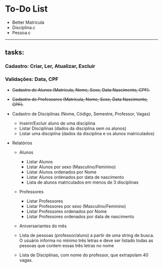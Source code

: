 # To-Do List
 - Better Matricula 
 - Disciplina.c
 - Pessoa.c
---
## tasks:
### Cadastro: Criar, Ler, Atualizar, Excluir
### Validações: Data, CPF
 - ~~Cadastro de Alunos (Matrícula, Nome, Sexo, Data Nascimento, CPF).~~

 - ~~Cadastro de Professores (Matrícula, Nome, Sexo, Data Nascimento, CPF).~~

 - Cadastro de Disciplinas (Nome, Código, Semestre, Professor, Vagas)
    - Inserir/Excluir aluno de uma disciplina
    - Listar Disciplinas (dados da disciplina sem os alunos)
    - Listar uma disciplina (dados da disciplina e os alunos matriculados)

- Relatórios
    - Alunos
        - Listar Alunos
        - Listar Alunos por sexo (Masculino/Feminino) 
        - Listar Alunos ordenados por Nome
        - Listar Alunos ordenados por data de nascimento
        - Lista de alunos matriculados em menos de 3 disciplinas
    - Professores
        - Listar Professores
        - Listar Professores por sexo (Masculino/Feminino) 
        - Listar Professores ordenados por Nome
        - Listar Professores ordenados por data de nascimento

    - Aniversariantes do mês

    - Lista de pessoas (professor/aluno) a partir de uma string de busca. O usuário informa no mínimo três letras e deve ser listado todas as pessoas que contem essas três letras no nome 
    
    - Lista de Disciplinas, com nome do professor, que extrapolam 40 vagas.